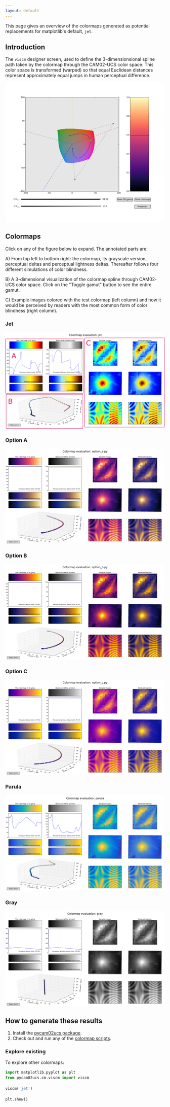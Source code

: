 ```yaml
---
layout: default
---
```


This page gives an overview of the colormaps generated as potential
replacements for matplotlib's default, ``jet``.

## Introduction

The ``viscm`` designer screen, used to define the 3-dimensionsional
spline path taken by the colormap through the CAM02-UCS color space.
This color space is transformed (warped) so that equal Euclidean
distances represent approximately equal jumps in human perceptual
difference.

<a href="./images/screenshots/editor.png"><img src="./images/screenshots/editor.png"></a>

## Colormaps

Click on any of the figure below to expand.  The annotated parts are:

A) From top left to bottom right: the colormap, its grayscale version,
perceptual deltas and perceptual lightness deltas.  Thereafter follows
four different simulations of color blindness.

B) A 3-dimensional visualization of the colormap spline through
   CAM02-UCS color space.  Click on the "Toggle gamut" button to see
   the entire gamut.

C) Example images colored with the test colormap (left column) and how
   it would be perceived by readers with the most common form of color
   blindness (right column).

### Jet

<a href="./images/screenshots/jet.png"><img src="./images/jet-annotated.png"></a>

### Option A

<a href="./images/screenshots/option_a.png"><img
src="./images/screenshots/option_a.png"></a>

### Option B

<a href="./images/screenshots/option_b.png"><img src="./images/screenshots/option_b.png"></a>

### Option C

<a href="./images/screenshots/option_c.png"><img src="./images/screenshots/option_c.png"></a>


### Parula

<a href="./images/screenshots/parula.png"><img src="./images/screenshots/parula.png"></a>

### Gray

<a href="./images/screenshots/gray.png"><img src="./images/screenshots/gray.png"></a>


## How to generate these results

1. Install the [pycam02ucs package](https://github.com/njsmith/pycam02ucs).
2. Check out and run any of the
   [colormap scripts](https://github.com/bids/colormap).

### Explore existing 

To explore other colormaps:

```python
import matplotlib.pyplot as plt
from pycam02ucs.cm.viscm import viscm

viscm('jet')

plt.show()
```
